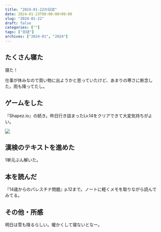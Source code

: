```yaml
---
title: "2024-01-22の日誌"
date: 2024-01-23T00:00:00+09:00
slug: "2024-01-22"
draft: false
categories: [""]
tags: ["日誌"]
archives: ["2024-01", "2024"]
---
```

## たくさん寝た

寝た！

仕事が休みなので買い物に出ようかと思っていたけど、あまりの寒さに断念した。雨も降ってたし。

## ゲームをした

『Shapez.io』の続き。昨日行き詰まったLv.14をクリアできて大変気持ちがよい。

![](https://r2.sizu.me/users/7432/post-images/mssiwvrntae407afbmk4.png)

## 漢検のテキストを進めた

1単元ぶん解いた。

## 本を読んだ

『14歳からのパレスチナ問題』p.12まで。ノートに軽くメモを取りながら読んでみてる。

## その他・所感

明日は雪も降るらしい。暖かくして寝ないとなー。
